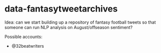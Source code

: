 # data-fantasytweetarchives

Idea: can we start building up a repository of fantasy football tweets so that someone can run NLP analysis on August/offseason sentiment?

Possible accounts:
- @32beatwriters

